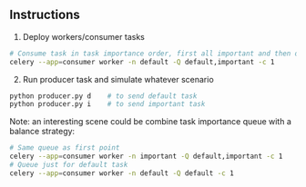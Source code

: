 ## Instructions

1. Deploy workers/consumer tasks
```sh
# Consume task in task importance order, first all important and then default task
celery --app=consumer worker -n default -Q default,important -c 1
```

2. Run producer task and simulate whatever scenario
```sh
python producer.py d    # to send default task
python producer.py i    # to send important task
```

Note: an interesting scene could be combine task importance queue with a balance strategy:
```sh
# Same queue as first point
celery --app=consumer worker -n important -Q default,important -c 1
# Queue just for default task
celery --app=consumer worker -n default -Q default -c 1
```